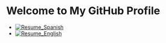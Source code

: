 # Welcome to My GitHub Profile

* [![Resume_Spanish](https://img.shields.io/badge/Resume_Spanish-View-blue)](https://github.com/Negatix092/Resume/blob/main/CS_2024_Spanish.pdf) 
* [![Resume_English](https://img.shields.io/badge/Resume_English-View-blue)](https://github.com/Negatix092/Resume/blob/main/CS_2024_English.pdf)

